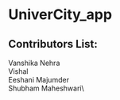 # UniverCity_app

## Contributors List:
Vanshika Nehra\
Vishal\
Eeshani Majumder\
Shubham Maheshwari\
